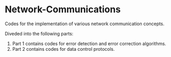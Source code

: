 # Network-Communications

Codes for the implementation of various network communication concepts.

Diveded into the following parts:
1) Part 1 contains codes for error detection and error correction algorithms.
2) Part 2 contains codes for data control protocols.
